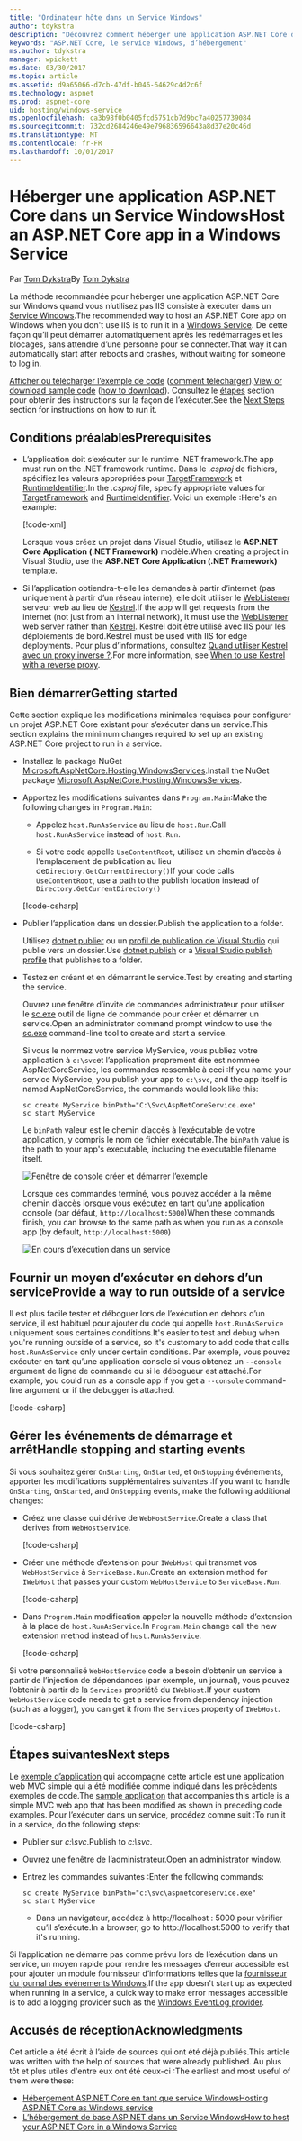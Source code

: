 ```yaml
---
title: "Ordinateur hôte dans un Service Windows"
author: tdykstra
description: "Découvrez comment héberger une application ASP.NET Core dans un Service Windows."
keywords: "ASP.NET Core, le service Windows, d’hébergement"
ms.author: tdykstra
manager: wpickett
ms.date: 03/30/2017
ms.topic: article
ms.assetid: d9a65066-d7cb-47df-b046-64629c4d2c6f
ms.technology: aspnet
ms.prod: aspnet-core
uid: hosting/windows-service
ms.openlocfilehash: ca3b98f0b0405fcd5751cb7d9bc7a40257739084
ms.sourcegitcommit: 732cd2684246e49e796836596643a8d37e20c46d
ms.translationtype: MT
ms.contentlocale: fr-FR
ms.lasthandoff: 10/01/2017
---
```

# <a name="host-an-aspnet-core-app-in-a-windows-service"></a><span data-ttu-id="d38b8-104">Héberger une application ASP.NET Core dans un Service Windows</span><span class="sxs-lookup"><span data-stu-id="d38b8-104">Host an ASP.NET Core app in a Windows Service</span></span>

<span data-ttu-id="d38b8-105">Par [Tom Dykstra](https://github.com/tdykstra)</span><span class="sxs-lookup"><span data-stu-id="d38b8-105">By [Tom Dykstra](https://github.com/tdykstra)</span></span>

<span data-ttu-id="d38b8-106">La méthode recommandée pour héberger une application ASP.NET Core sur Windows quand vous n’utilisez pas IIS consiste à exécuter dans un [Service Windows](https://docs.microsoft.com/dotnet/framework/windows-services/introduction-to-windows-service-applications).</span><span class="sxs-lookup"><span data-stu-id="d38b8-106">The recommended way to host an ASP.NET Core app on Windows when you don't use IIS is to run it in a [Windows Service](https://docs.microsoft.com/dotnet/framework/windows-services/introduction-to-windows-service-applications).</span></span> <span data-ttu-id="d38b8-107">De cette façon qu’il peut démarrer automatiquement après les redémarrages et les blocages, sans attendre d’une personne pour se connecter.</span><span class="sxs-lookup"><span data-stu-id="d38b8-107">That way it can automatically start after reboots and crashes, without waiting for someone to log in.</span></span>

<span data-ttu-id="d38b8-108">[Afficher ou télécharger l’exemple de code](https://github.com/aspnet/Docs/tree/master/aspnetcore/hosting/windows-service/sample) ([comment télécharger](xref:tutorials/index#how-to-download-a-sample)).</span><span class="sxs-lookup"><span data-stu-id="d38b8-108">[View or download sample code](https://github.com/aspnet/Docs/tree/master/aspnetcore/hosting/windows-service/sample) ([how to download](xref:tutorials/index#how-to-download-a-sample)).</span></span> <span data-ttu-id="d38b8-109">Consultez le [étapes](#next-steps) section pour obtenir des instructions sur la façon de l’exécuter.</span><span class="sxs-lookup"><span data-stu-id="d38b8-109">See the [Next Steps](#next-steps) section for instructions on how to run it.</span></span>

## <a name="prerequisites"></a><span data-ttu-id="d38b8-110">Conditions préalables</span><span class="sxs-lookup"><span data-stu-id="d38b8-110">Prerequisites</span></span>

* <span data-ttu-id="d38b8-111">L’application doit s’exécuter sur le runtime .NET framework.</span><span class="sxs-lookup"><span data-stu-id="d38b8-111">The app must run on the .NET framework runtime.</span></span>  <span data-ttu-id="d38b8-112">Dans le *.csproj* de fichiers, spécifiez les valeurs appropriées pour [TargetFramework](https://docs.microsoft.com/nuget/schema/target-frameworks) et [RuntimeIdentifier](https://docs.microsoft.com/dotnet/articles/core/rid-catalog).</span><span class="sxs-lookup"><span data-stu-id="d38b8-112">In the *.csproj* file, specify appropriate values for [TargetFramework](https://docs.microsoft.com/nuget/schema/target-frameworks) and [RuntimeIdentifier](https://docs.microsoft.com/dotnet/articles/core/rid-catalog).</span></span> <span data-ttu-id="d38b8-113">Voici un exemple :</span><span class="sxs-lookup"><span data-stu-id="d38b8-113">Here's an example:</span></span>

  [!code-xml[](windows-service/sample/AspNetCoreService.csproj?range=3-6)]

  <span data-ttu-id="d38b8-114">Lorsque vous créez un projet dans Visual Studio, utilisez le **ASP.NET Core Application (.NET Framework)** modèle.</span><span class="sxs-lookup"><span data-stu-id="d38b8-114">When creating a project in Visual Studio, use the **ASP.NET Core Application (.NET Framework)** template.</span></span>

* <span data-ttu-id="d38b8-115">Si l’application obtiendra-t-elle les demandes à partir d’internet (pas uniquement à partir d’un réseau interne), elle doit utiliser le [WebListener](xref:fundamentals/servers/weblistener) serveur web au lieu de [Kestrel](xref:fundamentals/servers/kestrel).</span><span class="sxs-lookup"><span data-stu-id="d38b8-115">If the app will get requests from the internet (not just from an internal network), it must use the [WebListener](xref:fundamentals/servers/weblistener) web server rather than [Kestrel](xref:fundamentals/servers/kestrel).</span></span>  <span data-ttu-id="d38b8-116">Kestrel doit être utilisé avec IIS pour les déploiements de bord.</span><span class="sxs-lookup"><span data-stu-id="d38b8-116">Kestrel must be used with IIS for edge deployments.</span></span>  <span data-ttu-id="d38b8-117">Pour plus d’informations, consultez [Quand utiliser Kestrel avec un proxy inverse ?](xref:fundamentals/servers/kestrel#when-to-use-kestrel-with-a-reverse-proxy).</span><span class="sxs-lookup"><span data-stu-id="d38b8-117">For more information, see [When to use Kestrel with a reverse proxy](xref:fundamentals/servers/kestrel#when-to-use-kestrel-with-a-reverse-proxy).</span></span>

## <a name="getting-started"></a><span data-ttu-id="d38b8-118">Bien démarrer</span><span class="sxs-lookup"><span data-stu-id="d38b8-118">Getting started</span></span>

<span data-ttu-id="d38b8-119">Cette section explique les modifications minimales requises pour configurer un projet ASP.NET Core existant pour s’exécuter dans un service.</span><span class="sxs-lookup"><span data-stu-id="d38b8-119">This section explains the minimum changes required to set up an existing ASP.NET Core project to run in a service.</span></span>

* <span data-ttu-id="d38b8-120">Installez le package NuGet [Microsoft.AspNetCore.Hosting.WindowsServices](https://www.nuget.org/packages/Microsoft.AspNetCore.Hosting.WindowsServices/).</span><span class="sxs-lookup"><span data-stu-id="d38b8-120">Install the NuGet package [Microsoft.AspNetCore.Hosting.WindowsServices](https://www.nuget.org/packages/Microsoft.AspNetCore.Hosting.WindowsServices/).</span></span>

* <span data-ttu-id="d38b8-121">Apportez les modifications suivantes dans `Program.Main`:</span><span class="sxs-lookup"><span data-stu-id="d38b8-121">Make the following changes in `Program.Main`:</span></span>
  
  * <span data-ttu-id="d38b8-122">Appelez `host.RunAsService` au lieu de `host.Run`.</span><span class="sxs-lookup"><span data-stu-id="d38b8-122">Call `host.RunAsService` instead of `host.Run`.</span></span>
  
  * <span data-ttu-id="d38b8-123">Si votre code appelle `UseContentRoot`, utilisez un chemin d’accès à l’emplacement de publication au lieu de`Directory.GetCurrentDirectory()`</span><span class="sxs-lookup"><span data-stu-id="d38b8-123">If your code calls `UseContentRoot`, use a path to the publish location instead of `Directory.GetCurrentDirectory()`</span></span> 
  
  [!code-csharp[](windows-service/sample/Program.cs?name=ServiceOnly&highlight=3-4,8,14)]

* <span data-ttu-id="d38b8-124">Publier l’application dans un dossier.</span><span class="sxs-lookup"><span data-stu-id="d38b8-124">Publish the application to a folder.</span></span>

  <span data-ttu-id="d38b8-125">Utilisez [dotnet publier](https://docs.microsoft.com/dotnet/articles/core/tools/dotnet-publish) ou un [profil de publication de Visual Studio](xref:publishing/web-publishing-vs) qui publie vers un dossier.</span><span class="sxs-lookup"><span data-stu-id="d38b8-125">Use [dotnet publish](https://docs.microsoft.com/dotnet/articles/core/tools/dotnet-publish) or a [Visual Studio publish profile](xref:publishing/web-publishing-vs) that publishes to a folder.</span></span>

* <span data-ttu-id="d38b8-126">Testez en créant et en démarrant le service.</span><span class="sxs-lookup"><span data-stu-id="d38b8-126">Test by creating and starting the service.</span></span>

  <span data-ttu-id="d38b8-127">Ouvrez une fenêtre d’invite de commandes administrateur pour utiliser le [sc.exe](https://technet.microsoft.com/library/bb490995) outil de ligne de commande pour créer et démarrer un service.</span><span class="sxs-lookup"><span data-stu-id="d38b8-127">Open an administrator command prompt window to use the [sc.exe](https://technet.microsoft.com/library/bb490995) command-line tool to create and start a service.</span></span>  
  
  <span data-ttu-id="d38b8-128">Si vous le nommez votre service MyService, vous publiez votre application à `c:\svc`et l’application proprement dite est nommée AspNetCoreService, les commandes ressemble à ceci :</span><span class="sxs-lookup"><span data-stu-id="d38b8-128">If you name your service MyService, you publish your app to `c:\svc`, and the app itself is named AspNetCoreService, the commands would look like this:</span></span>

  ```console
  sc create MyService binPath="C:\Svc\AspNetCoreService.exe"
  sc start MyService
  ```
  <span data-ttu-id="d38b8-129">Le `binPath` valeur est le chemin d’accès à l’exécutable de votre application, y compris le nom de fichier exécutable.</span><span class="sxs-lookup"><span data-stu-id="d38b8-129">The `binPath` value is the path to your app's executable, including the executable filename itself.</span></span>

  ![Fenêtre de console créer et démarrer l’exemple](windows-service/_static/create-start.png)

  <span data-ttu-id="d38b8-131">Lorsque ces commandes terminé, vous pouvez accéder à la même chemin d’accès lorsque vous exécutez en tant qu’une application console (par défaut, `http://localhost:5000`)</span><span class="sxs-lookup"><span data-stu-id="d38b8-131">When these commands finish, you can browse to the same path as when you run as a console app (by default, `http://localhost:5000`)</span></span>

  ![En cours d’exécution dans un service](windows-service/_static/running-in-service.png)


## <a name="provide-a-way-to-run-outside-of-a-service"></a><span data-ttu-id="d38b8-133">Fournir un moyen d’exécuter en dehors d’un service</span><span class="sxs-lookup"><span data-stu-id="d38b8-133">Provide a way to run outside of a service</span></span>

<span data-ttu-id="d38b8-134">Il est plus facile tester et déboguer lors de l’exécution en dehors d’un service, il est habituel pour ajouter du code qui appelle `host.RunAsService` uniquement sous certaines conditions.</span><span class="sxs-lookup"><span data-stu-id="d38b8-134">It's easier to test and debug when you're running outside of a service, so it's customary to add code that calls `host.RunAsService` only under certain conditions.</span></span>  <span data-ttu-id="d38b8-135">Par exemple, vous pouvez exécuter en tant qu’une application console si vous obtenez un `--console` argument de ligne de commande ou si le débogueur est attaché.</span><span class="sxs-lookup"><span data-stu-id="d38b8-135">For example, you could run as a console app if you get a `--console` command-line argument or if the debugger is attached.</span></span>

[!code-csharp[](windows-service/sample/Program.cs?name=ServiceOrConsole)]

## <a name="handle-stopping-and-starting-events"></a><span data-ttu-id="d38b8-136">Gérer les événements de démarrage et arrêt</span><span class="sxs-lookup"><span data-stu-id="d38b8-136">Handle stopping and starting events</span></span>

<span data-ttu-id="d38b8-137">Si vous souhaitez gérer `OnStarting`, `OnStarted`, et `OnStopping` événements, apporter les modifications supplémentaires suivantes :</span><span class="sxs-lookup"><span data-stu-id="d38b8-137">If you want to handle `OnStarting`, `OnStarted`, and `OnStopping` events, make the following additional changes:</span></span>

* <span data-ttu-id="d38b8-138">Créez une classe qui dérive de `WebHostService`.</span><span class="sxs-lookup"><span data-stu-id="d38b8-138">Create a class that derives from `WebHostService`.</span></span>

  [!code-csharp[](windows-service/sample/CustomWebHostService.cs?name=NoLogging)]

* <span data-ttu-id="d38b8-139">Créer une méthode d’extension pour `IWebHost` qui transmet vos `WebHostService` à `ServiceBase.Run`.</span><span class="sxs-lookup"><span data-stu-id="d38b8-139">Create an extension method for `IWebHost` that passes your custom `WebHostService` to `ServiceBase.Run`.</span></span>

  [!code-csharp[](windows-service/sample/WebHostServiceExtensions.cs?name=ExtensionsClass)]

* <span data-ttu-id="d38b8-140">Dans `Program.Main` modification appeler la nouvelle méthode d’extension à la place de `host.RunAsService`.</span><span class="sxs-lookup"><span data-stu-id="d38b8-140">In `Program.Main` change call the new extension method instead of `host.RunAsService`.</span></span>

  [!code-csharp[](windows-service/sample/Program.cs?name=HandleStopStart&highlight=26)]

<span data-ttu-id="d38b8-141">Si votre personnalisé `WebHostService` code a besoin d’obtenir un service à partir de l’injection de dépendances (par exemple, un journal), vous pouvez l’obtenir à partir de la `Services` propriété du `IWebHost`.</span><span class="sxs-lookup"><span data-stu-id="d38b8-141">If your custom `WebHostService` code needs to get a service from dependency injection (such as a logger), you can get it from the `Services` property of `IWebHost`.</span></span>

[!code-csharp[](windows-service/sample/CustomWebHostService.cs?name=Logging&highlight=7)]

## <a name="next-steps"></a><span data-ttu-id="d38b8-142">Étapes suivantes</span><span class="sxs-lookup"><span data-stu-id="d38b8-142">Next steps</span></span>

<span data-ttu-id="d38b8-143">Le [exemple d’application](https://github.com/aspnet/Docs/tree/master/aspnetcore/hosting/windows-service/sample) qui accompagne cette article est une application web MVC simple qui a été modifiée comme indiqué dans les précédents exemples de code.</span><span class="sxs-lookup"><span data-stu-id="d38b8-143">The [sample application](https://github.com/aspnet/Docs/tree/master/aspnetcore/hosting/windows-service/sample) that accompanies this article is a simple MVC web app that has been modified as shown in preceding code examples.</span></span>  <span data-ttu-id="d38b8-144">Pour l’exécuter dans un service, procédez comme suit :</span><span class="sxs-lookup"><span data-stu-id="d38b8-144">To run it in a service, do the following steps:</span></span>

* <span data-ttu-id="d38b8-145">Publier sur *c:\svc*.</span><span class="sxs-lookup"><span data-stu-id="d38b8-145">Publish to *c:\svc*.</span></span>

* <span data-ttu-id="d38b8-146">Ouvrez une fenêtre de l’administrateur.</span><span class="sxs-lookup"><span data-stu-id="d38b8-146">Open an administrator window.</span></span>

* <span data-ttu-id="d38b8-147">Entrez les commandes suivantes :</span><span class="sxs-lookup"><span data-stu-id="d38b8-147">Enter the following commands:</span></span>

  ```console
  sc create MyService binPath="c:\svc\aspnetcoreservice.exe"
  sc start MyService
  ```

  * <span data-ttu-id="d38b8-148">Dans un navigateur, accédez à http://localhost : 5000 pour vérifier qu’il s’exécute.</span><span class="sxs-lookup"><span data-stu-id="d38b8-148">In a browser, go to http://localhost:5000 to verify that it's running.</span></span>

<span data-ttu-id="d38b8-149">Si l’application ne démarre pas comme prévu lors de l’exécution dans un service, un moyen rapide pour rendre les messages d’erreur accessible est pour ajouter un module fournisseur d’informations telles que la [fournisseur du journal des événements Windows](xref:fundamentals/logging#eventlog).</span><span class="sxs-lookup"><span data-stu-id="d38b8-149">If the app doesn't start up as expected when running in a service, a quick way to make error messages accessible is to add a logging provider such as the [Windows EventLog provider](xref:fundamentals/logging#eventlog).</span></span>

## <a name="acknowledgments"></a><span data-ttu-id="d38b8-150">Accusés de réception</span><span class="sxs-lookup"><span data-stu-id="d38b8-150">Acknowledgments</span></span>

<span data-ttu-id="d38b8-151">Cet article a été écrit à l’aide de sources qui ont été déjà publiés.</span><span class="sxs-lookup"><span data-stu-id="d38b8-151">This article was written with the help of sources that were already published.</span></span> <span data-ttu-id="d38b8-152">Au plus tôt et plus utiles d'entre eux ont été ceux-ci :</span><span class="sxs-lookup"><span data-stu-id="d38b8-152">The earliest and most useful of them were these:</span></span>

* [<span data-ttu-id="d38b8-153">Hébergement ASP.NET Core en tant que service Windows</span><span class="sxs-lookup"><span data-stu-id="d38b8-153">Hosting ASP.NET Core as Windows service</span></span>](https://stackoverflow.com/questions/37346383/hosting-asp-net-core-as-windows-service/37464074)
* [<span data-ttu-id="d38b8-154">L’hébergement de base ASP.NET dans un Service Windows</span><span class="sxs-lookup"><span data-stu-id="d38b8-154">How to host your ASP.NET Core in a Windows Service</span></span>](https://dotnetthoughts.net/how-to-host-your-aspnet-core-in-a-windows-service/)
